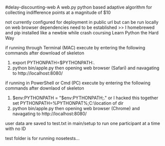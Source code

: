 #delay-discounting-web
A web.py python based adaptive algorithm for collecting indifference points at a magnitude of $10

not currently configured for deployment in public url but can be run locally on web browser
dependencies need to be established >> I homebrewed and pip installed like a newbie while
crash coursing Learn Python the Hard Way

if running through Terminal (MAC) execute by entering the following commands after download of skeleton
  1. export PYTHONPATH=$PYTHONPATH:.
  2. python bin/apple.py
then opening web browser (Safari) and navagating to  http://localhost:8080/

if running in PowerShell or Cmd (PC) execute by entering the following commands after downlaod of skeleton
  1. $env:PYTHONPATH = "$env:PYTHONPATH;." or I hacked this together set PYTHONPATH=%PYTHONPAT%;C:\location of dir
  2. python bin/apple.py
then opening web browser (Chrome) and navagating to  http://localhost:8080/

user data are saved to test.txt in main/setup to run one participant at a time with no ID

test folder is for running nosetests...
